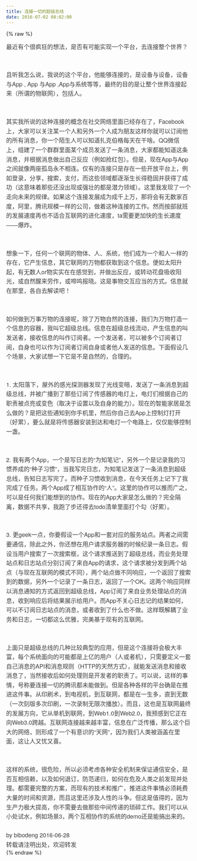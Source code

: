 ```yaml
---
title: 连接一切的超级总线
date: 2016-07-02 08:02:00
---
```

{% raw %}
<p style="margin-top:0px;margin-bottom:0px;padding:0px;max-width:100%;clear:both;min-height:1em;white-space:pre-wrap;color:#3e3e3e;font-family:&quot;Helvetica Neue&quot;, Helvetica, &quot;Hiragino Sans GB&quot;, &quot;Microsoftyahei&quot;,arial,sans-serif;font-size:16px;line-height:25.6px;box-sizing:border-box !important;word-wrap:break-word !important;"><span style="line-height:25.6px;">最近有个很疯狂的想法，是否有可能实现一个平台，去连接整个世界？</span></p>
<p style="margin-top:0px;margin-bottom:0px;padding:0px;max-width:100%;clear:both;min-height:1em;white-space:pre-wrap;color:#3e3e3e;font-family:&quot;Helvetica Neue&quot;, Helvetica, &quot;Hiragino Sans GB&quot;, &quot;Microsoftyahei&quot;,arial,sans-serif;font-size:16px;line-height:25.6px;box-sizing:border-box !important;word-wrap:break-word !important;"><br style="margin:0px;padding:0px;max-width:100%;box-sizing:border-box !important;word-wrap:break-word !important;" />
</p>
<p style="margin-top:0px;margin-bottom:0px;padding:0px;max-width:100%;clear:both;min-height:1em;white-space:pre-wrap;color:#3e3e3e;font-family:&quot;Helvetica Neue&quot;, Helvetica, &quot;Hiragino Sans GB&quot;, &quot;Microsoftyahei&quot;,arial,sans-serif;font-size:16px;line-height:25.6px;box-sizing:border-box !important;word-wrap:break-word !important;">且听我怎么说，我说的这个平台，他能够连接的，是设备与设备，设备与App , App 与App ,App与系统等等，最终的目的是让整个世界连接起来（所谓的物联网），包括人。</p>
<p style="margin-top:0px;margin-bottom:0px;padding:0px;max-width:100%;clear:both;min-height:1em;white-space:pre-wrap;color:#3e3e3e;font-family:&quot;Helvetica Neue&quot;, Helvetica, &quot;Hiragino Sans GB&quot;, &quot;Microsoftyahei&quot;,arial,sans-serif;font-size:16px;line-height:25.6px;box-sizing:border-box !important;word-wrap:break-word !important;"><br style="margin:0px;padding:0px;max-width:100%;box-sizing:border-box !important;word-wrap:break-word !important;" />
</p>
<p style="margin-top:0px;margin-bottom:0px;padding:0px;max-width:100%;clear:both;min-height:1em;white-space:pre-wrap;color:#3e3e3e;font-family:&quot;Helvetica Neue&quot;, Helvetica, &quot;Hiragino Sans GB&quot;, &quot;Microsoftyahei&quot;,arial,sans-serif;font-size:16px;line-height:25.6px;box-sizing:border-box !important;word-wrap:break-word !important;">其实我所说的这种连接的概念在社交网络里面已经存在了，Facebook上，大家可以关注某一个人和另外一个人成为朋友这样你就可以订阅他的所有消息，你一个陌生人可以知道扎克伯格每天在干啥。QQ微信上，组建了一个群群里面某个成员发送了一条消息，大家都能知道这条消息，并根据消息做出自己反应（例如抢红包）。但是，现在App与App之间就像两座孤岛永不相连。仅有的连接只是存在一些开放平台上，例如登录，分享，搜索，支付，而这些领域都逐渐生长得稳固并获得了成功（这意味着那些还没出现或强壮的都是潜力领域）。这里我发现了一个走向未来的规律。如果这个连接发展成为成千上万，那将会有无数家百度，阿里，腾讯规模一样的公司，做着这种连接的工作。然而按部就班的发展速度再也不适合互联网的进化速度，ta需要更加快的生长速度——爆炸。</p>
<p style="margin-top:0px;margin-bottom:0px;padding:0px;max-width:100%;clear:both;min-height:1em;white-space:pre-wrap;color:#3e3e3e;font-family:&quot;Helvetica Neue&quot;, Helvetica, &quot;Hiragino Sans GB&quot;, &quot;Microsoftyahei&quot;,arial,sans-serif;font-size:16px;line-height:25.6px;box-sizing:border-box !important;word-wrap:break-word !important;"><br style="margin:0px;padding:0px;max-width:100%;box-sizing:border-box !important;word-wrap:break-word !important;" />
</p>
<p style="margin-top:0px;margin-bottom:0px;padding:0px;max-width:100%;clear:both;min-height:1em;white-space:pre-wrap;color:#3e3e3e;font-family:&quot;Helvetica Neue&quot;, Helvetica, &quot;Hiragino Sans GB&quot;, &quot;Microsoftyahei&quot;,arial,sans-serif;font-size:16px;line-height:25.6px;box-sizing:border-box !important;word-wrap:break-word !important;">想象一下，任何一个联网的物体、人、系统，他们成为一个和人一样的存在，它产生信息，其它联网的万物都获取到这个信息。便如太阳升起，有无数人or物实实在在感觉到，并做出反应，或转动花盘吸收阳光，或自然醒来劳作，或啼鸣报晓。这是事物交互应当的方式。信息就在那里，各自去解读吧！</p>
<p style="margin-top:0px;margin-bottom:0px;padding:0px;max-width:100%;clear:both;min-height:1em;white-space:pre-wrap;color:#3e3e3e;font-family:&quot;Helvetica Neue&quot;, Helvetica, &quot;Hiragino Sans GB&quot;, &quot;Microsoftyahei&quot;,arial,sans-serif;font-size:16px;line-height:25.6px;box-sizing:border-box !important;word-wrap:break-word !important;"><br style="margin:0px;padding:0px;max-width:100%;box-sizing:border-box !important;word-wrap:break-word !important;" />
</p>
<p style="margin-top:0px;margin-bottom:0px;padding:0px;max-width:100%;clear:both;min-height:1em;white-space:pre-wrap;color:#3e3e3e;font-family:&quot;Helvetica Neue&quot;, Helvetica, &quot;Hiragino Sans GB&quot;, &quot;Microsoftyahei&quot;,arial,sans-serif;font-size:16px;line-height:25.6px;box-sizing:border-box !important;word-wrap:break-word !important;">如何做到万事万物的连接呢，除了万物自然的连接，我们为万物打造一个信息的容器，我叫它超级总线。信息在超级总线流动，产生信息的叫发送者，接收信息的叫作订阅者。一个发送者，可以被多个订阅者订阅，自身也可以作为订阅者订阅自身或者他人发送的信息。下面假设几个场景，大家试想一下它是不是自然的，合理的。</p>
<p style="margin-top:0px;margin-bottom:0px;padding:0px;max-width:100%;clear:both;min-height:1em;white-space:pre-wrap;color:#3e3e3e;font-family:&quot;Helvetica Neue&quot;, Helvetica, &quot;Hiragino Sans GB&quot;, &quot;Microsoftyahei&quot;,arial,sans-serif;font-size:16px;line-height:25.6px;box-sizing:border-box !important;word-wrap:break-word !important;"><br style="margin:0px;padding:0px;max-width:100%;box-sizing:border-box !important;word-wrap:break-word !important;" />
</p>
<p style="margin-top:0px;margin-bottom:0px;padding:0px;max-width:100%;clear:both;min-height:1em;white-space:pre-wrap;color:#3e3e3e;font-family:&quot;Helvetica Neue&quot;, Helvetica, &quot;Hiragino Sans GB&quot;, &quot;Microsoftyahei&quot;,arial,sans-serif;font-size:16px;line-height:25.6px;box-sizing:border-box !important;word-wrap:break-word !important;">1. 太阳落下，屋外的感光探测器发现了光线变暗，发送了一条消息到超级总线，并被广播到了那些订阅了传感器的电灯上，电灯们根据自己的职责被点亮或变色（取决于设置以及自身的能力）。现在的智能家居是怎么做的？是把这些通知到你手机里，然后你自己去App上控制灯打开（好累），要么就是将传感器安装到达和电灯一个电路上，仅仅能够控制一盏。</p>
<p style="margin-top:0px;margin-bottom:0px;padding:0px;max-width:100%;clear:both;min-height:1em;white-space:pre-wrap;color:#3e3e3e;font-family:&quot;Helvetica Neue&quot;, Helvetica, &quot;Hiragino Sans GB&quot;, &quot;Microsoftyahei&quot;,arial,sans-serif;font-size:16px;line-height:25.6px;box-sizing:border-box !important;word-wrap:break-word !important;"><br style="margin:0px;padding:0px;max-width:100%;box-sizing:border-box !important;word-wrap:break-word !important;" />
</p>
<p style="margin-top:0px;margin-bottom:0px;padding:0px;max-width:100%;clear:both;min-height:1em;white-space:pre-wrap;color:#3e3e3e;font-family:&quot;Helvetica Neue&quot;, Helvetica, &quot;Hiragino Sans GB&quot;, &quot;Microsoftyahei&quot;,arial,sans-serif;font-size:16px;line-height:25.6px;box-sizing:border-box !important;word-wrap:break-word !important;">2. 我有两个App，一个是写日志的“为知笔记”，另外一个是记录我的习惯养成的“种子习惯”，当我写完日志，为知笔记发送了一条消息到超级总线，告知日志写完了。而种子习惯收到消息，在今天任务上记下了我完成了任务。两个App成了相互协作的“人”。这里的协作可以推而广之，可以是任何我们能想到的协作。现在的App大家是怎么做的？完全隔离，数据不共享，我跑了步还得去todo清单里面打个勾（好累）。</p>
<p style="margin-top:0px;margin-bottom:0px;padding:0px;max-width:100%;clear:both;min-height:1em;white-space:pre-wrap;color:#3e3e3e;font-family:&quot;Helvetica Neue&quot;, Helvetica, &quot;Hiragino Sans GB&quot;, &quot;Microsoftyahei&quot;,arial,sans-serif;font-size:16px;line-height:25.6px;box-sizing:border-box !important;word-wrap:break-word !important;"><br style="margin:0px;padding:0px;max-width:100%;box-sizing:border-box !important;word-wrap:break-word !important;" />
</p>
<p style="margin-top:0px;margin-bottom:0px;padding:0px;max-width:100%;clear:both;min-height:1em;white-space:pre-wrap;color:#3e3e3e;font-family:&quot;Helvetica Neue&quot;, Helvetica, &quot;Hiragino Sans GB&quot;, &quot;Microsoftyahei&quot;,arial,sans-serif;font-size:16px;line-height:25.6px;box-sizing:border-box !important;word-wrap:break-word !important;">3. 更geek一点，你要假设一个App和一套对应的服务站点。两者之间需要通信，除此之外，你还想在用户请求服务器的时候纪录一条日志。假设当用户搜索了一次搜索框，这个请求推送到了超级总线，而业务处理站点和日志站点分别订阅了来自App的请求，这个请求被分发到两个站点（与现在互联网的模式不同），两个站点做不同响应，一个返回了搜索到的数据，另外一个记录了一条日志，返回了一个OK。这两个响应同样以消息通知的方式返回到超级总线，App订阅了来自业务处理站点的消息，收到响应后将结果展示给用户。而App不关心日志记的结果如何，可以不订阅日志站点的消息，或者收到了什么也不做。这样既解耦了业务和日志，一切都这么优雅，完美基于现有的互联网。</p>
<p style="margin-top:0px;margin-bottom:0px;padding:0px;max-width:100%;clear:both;min-height:1em;white-space:pre-wrap;color:#3e3e3e;font-family:&quot;Helvetica Neue&quot;, Helvetica, &quot;Hiragino Sans GB&quot;, &quot;Microsoftyahei&quot;,arial,sans-serif;font-size:16px;line-height:25.6px;box-sizing:border-box !important;word-wrap:break-word !important;"><br style="margin:0px;padding:0px;max-width:100%;box-sizing:border-box !important;word-wrap:break-word !important;" />
</p>
<p style="margin-top:0px;margin-bottom:0px;padding:0px;max-width:100%;clear:both;min-height:1em;white-space:pre-wrap;color:#3e3e3e;font-family:&quot;Helvetica Neue&quot;, Helvetica, &quot;Hiragino Sans GB&quot;, &quot;Microsoftyahei&quot;,arial,sans-serif;font-size:16px;line-height:25.6px;box-sizing:border-box !important;word-wrap:break-word !important;">上面只是超级总线的几种比较典型的应用，但是这个连接将会极大丰富，每个系统面向的可能都是上亿的用户（人或者机），只需要定义一套自己消息的API和消息规则（HTTP的天然方式），就能发送消息和接收消息了，当然接收后如何处理则是开发者的职责了。可以说，这样的事情，号称要连接一切的腾讯都未能做到。但是各种各样的平台确是在推进这件事。从印刷术，到电视机，到互联网，都是在一生多，直到无数（一次刻版多次印刷，一次录制无限次播放）。而且，这也是互联网最终的发展方向，它从单机到联网，到Web1.0到Web2.0，我预感到它正在向Web3.0跨越。互联网连接越来越丰富，信息在广泛传播，那么这个巨大的网络，则形成了一个有意识的“天网”，因为我们人类被涵盖在里面，这让人又忧又喜。</p>
<p style="margin-top:0px;margin-bottom:0px;padding:0px;max-width:100%;clear:both;min-height:1em;white-space:pre-wrap;color:#3e3e3e;font-family:&quot;Helvetica Neue&quot;, Helvetica, &quot;Hiragino Sans GB&quot;, &quot;Microsoftyahei&quot;,arial,sans-serif;font-size:16px;line-height:25.6px;box-sizing:border-box !important;word-wrap:break-word !important;"><br style="margin:0px;padding:0px;max-width:100%;box-sizing:border-box !important;word-wrap:break-word !important;" />
</p>
<p style="margin-top:0px;margin-bottom:0px;padding:0px;max-width:100%;clear:both;min-height:1em;white-space:pre-wrap;color:#3e3e3e;font-family:&quot;Helvetica Neue&quot;, Helvetica, &quot;Hiragino Sans GB&quot;, &quot;Microsoftyahei&quot;,arial,sans-serif;font-size:16px;line-height:25.6px;box-sizing:border-box !important;word-wrap:break-word !important;">这样的系统，很危险，所以必须考虑各种安全机制来保证通信安全，是否互相信赖，以及如何退订，防范递归，如何在危及人类之前发现并处理。都需要完整的方案，而现有的技术和推广，推进这件事情必须耗费大量的时间和资源，而且这里还涉及人性的斗争。但这是值得的，因为生产力极大提高，你不需要去做那些中间传递的琐碎工作。我们可以从小处试水，例如场景3，两个互相协作的系统的demo还是能搞出来的。</p>
<p style="margin-top:0px;margin-bottom:0px;padding:0px;max-width:100%;clear:both;min-height:1em;white-space:pre-wrap;color:#3e3e3e;font-family:&quot;Helvetica Neue&quot;, Helvetica, &quot;Hiragino Sans GB&quot;, &quot;Microsoftyahei&quot;,arial,sans-serif;font-size:16px;line-height:25.6px;box-sizing:border-box !important;word-wrap:break-word !important;">
</p>
<p style="margin-top:0px;margin-bottom:0px;padding:0px;max-width:100%;clear:both;min-height:1em;white-space:pre-wrap;color:#3e3e3e;font-family:&quot;Helvetica Neue&quot;, Helvetica, &quot;Hiragino Sans GB&quot;, &quot;Microsoftyahei&quot;,arial,sans-serif;font-size:16px;line-height:25.6px;box-sizing:border-box !important;word-wrap:break-word !important;">by bibodeng 2016-06-28</p>
<p style="margin-top:0px;margin-bottom:0px;padding:0px;max-width:100%;clear:both;min-height:1em;white-space:pre-wrap;color:#3e3e3e;font-family:&quot;Helvetica Neue&quot;, Helvetica, &quot;Hiragino Sans GB&quot;, &quot;Microsoftyahei&quot;,arial,sans-serif;font-size:16px;line-height:25.6px;box-sizing:border-box !important;word-wrap:break-word !important;">转载请注明出处，欢迎转发</p>{% endraw %}
